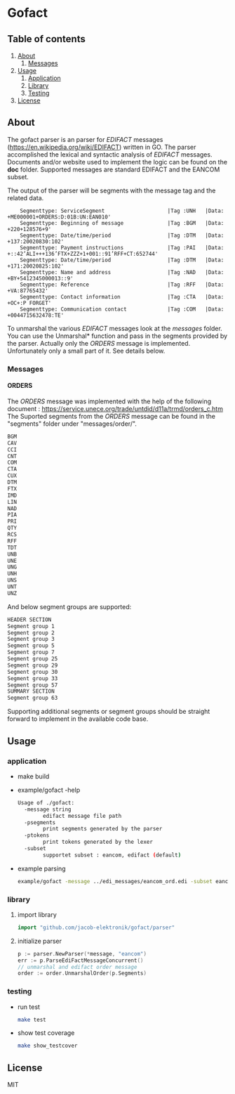 # Gofact

## Table of contents
1. [About](#About)
    1. [Messages](#Messages)
2. [Usage](#Usage)
    1. [Application](#appclication)
    2. [Library](#library)
    2. [Testing](#testing)
3. [License](#License)

## About
The gofact parser is an parser for *EDIFACT* messages (https://en.wikipedia.org/wiki/EDIFACT) written in GO.
The parser accomplished the lexical and syntactic analysis of *EDIFACT* messages. Documents and/or website used to 
implement the logic can be found on the **doc** folder. Supported messages are standard EDIFACT and the EANCOM subset.

The output of the parser will be segments with the message tag and the related data.
```
    Segmenttype: ServiceSegment                    |Tag :UNH   |Data: +ME000001+ORDERS:D:01B:UN:EAN010'
    Segmenttype: Beginning of message              |Tag :BGM   |Data: +220+128576+9'
    Segmenttype: Date/time/period                  |Tag :DTM   |Data: +137:20020830:102'
    Segmenttype: Payment instructions              |Tag :PAI   |Data: +::42’ALI+++136’FTX+ZZZ+1+001::91’RFF+CT:652744'
    Segmenttype: Date/time/period                  |Tag :DTM   |Data: +171:20020825:102'
    Segmenttype: Name and address                  |Tag :NAD   |Data: +BY+5412345000013::9'
    Segmenttype: Reference                         |Tag :RFF   |Data: +VA:87765432'
    Segmenttype: Contact information               |Tag :CTA   |Data: +OC+:P FORGET'
    Segmenttype: Communication contact             |Tag :COM   |Data: +0044715632478:TE'
```

To unmarshal the various *EDIFACT* messages look at the *messages* folder.
You can use the Unmarshal* function and pass in the segments provided by the parser.
Actually only the *ORDERS* message is implemented. Unfortunately only a small part of it.
See details below.

### Messages
#### ORDERS
The *ORDERS* message was implemented with the help of the following document : https://service.unece.org/trade/untdid/d11a/trmd/orders_c.htm
The Suported segments from the *ORDERS* message can be found in the "segments" folder under "messages/order/".
~~~~bash
BGM
CAV
CCI
CNT
COM
CTA
CUX
DTM
FTX
IMD
LIN
NAD
PIA
PRI
QTY
RCS
RFF
TDT
UNB
UNE
UNG
UNH
UNS
UNT
UNZ
~~~~

And below segment groups are supported:

~~~~bash
HEADER SECTION
Segment group 1
Segment group 2
Segment group 3
Segment group 5
Segment group 7
Segment group 25
Segment group 29
Segment group 30
Segment group 33
Segment group 57
SUMMARY SECTION
Segment group 63
~~~~

Supporting additional segments or segment groups should be straight forward to implement in the available code base.

## Usage

### application

- make build
- example/gofact -help

    ~~~~bash
    Usage of ./gofact:
      -message string
            edifact message file path
      -psegments
            print segments generated by the parser
      -ptokens
            print tokens generated by the lexer
      -subset
            supportet subset : eancom, edifact (default)
    ~~~~
 - example parsing
    ~~~~bash
    example/gofact -message ../edi_messages/eancom_ord.edi -subset eancom -psegments
    ~~~~
 
### library

1. import library
    ~~~~go
    import "github.com/jacob-elektronik/gofact/parser"
    ~~~~
2. initialize parser
    ~~~~go
    p := parser.NewParser(*message, "eancom")
    err := p.ParseEdiFactMessageConcurrent()
   // unmarshal and edifact order message
    order := order.UnmarshalOrder(p.Segments)
    ~~~~
    
### testing
 
- run test
    ~~~~bash
    make test
    ~~~~
- show test coverage
    ~~~~bash
    make show_testcover
    ~~~~

## License
MIT
